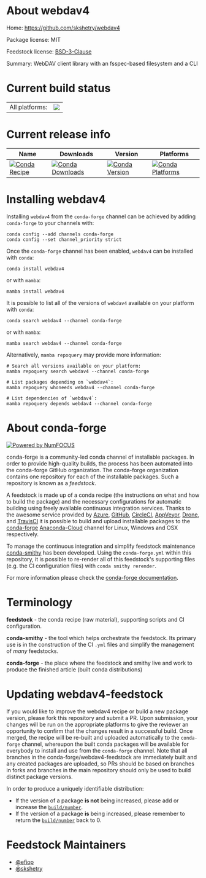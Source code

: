About webdav4
=============

Home: https://github.com/skshetry/webdav4

Package license: MIT

Feedstock license: [BSD-3-Clause](https://github.com/conda-forge/webdav4-feedstock/blob/main/LICENSE.txt)

Summary: WebDAV client library with an fsspec-based filesystem and a CLI

Current build status
====================


<table><tr><td>All platforms:</td>
    <td>
      <a href="https://dev.azure.com/conda-forge/feedstock-builds/_build/latest?definitionId=13328&branchName=main">
        <img src="https://dev.azure.com/conda-forge/feedstock-builds/_apis/build/status/webdav4-feedstock?branchName=main">
      </a>
    </td>
  </tr>
</table>

Current release info
====================

| Name | Downloads | Version | Platforms |
| --- | --- | --- | --- |
| [![Conda Recipe](https://img.shields.io/badge/recipe-webdav4-green.svg)](https://anaconda.org/conda-forge/webdav4) | [![Conda Downloads](https://img.shields.io/conda/dn/conda-forge/webdav4.svg)](https://anaconda.org/conda-forge/webdav4) | [![Conda Version](https://img.shields.io/conda/vn/conda-forge/webdav4.svg)](https://anaconda.org/conda-forge/webdav4) | [![Conda Platforms](https://img.shields.io/conda/pn/conda-forge/webdav4.svg)](https://anaconda.org/conda-forge/webdav4) |

Installing webdav4
==================

Installing `webdav4` from the `conda-forge` channel can be achieved by adding `conda-forge` to your channels with:

```
conda config --add channels conda-forge
conda config --set channel_priority strict
```

Once the `conda-forge` channel has been enabled, `webdav4` can be installed with `conda`:

```
conda install webdav4
```

or with `mamba`:

```
mamba install webdav4
```

It is possible to list all of the versions of `webdav4` available on your platform with `conda`:

```
conda search webdav4 --channel conda-forge
```

or with `mamba`:

```
mamba search webdav4 --channel conda-forge
```

Alternatively, `mamba repoquery` may provide more information:

```
# Search all versions available on your platform:
mamba repoquery search webdav4 --channel conda-forge

# List packages depending on `webdav4`:
mamba repoquery whoneeds webdav4 --channel conda-forge

# List dependencies of `webdav4`:
mamba repoquery depends webdav4 --channel conda-forge
```


About conda-forge
=================

[![Powered by
NumFOCUS](https://img.shields.io/badge/powered%20by-NumFOCUS-orange.svg?style=flat&colorA=E1523D&colorB=007D8A)](https://numfocus.org)

conda-forge is a community-led conda channel of installable packages.
In order to provide high-quality builds, the process has been automated into the
conda-forge GitHub organization. The conda-forge organization contains one repository
for each of the installable packages. Such a repository is known as a *feedstock*.

A feedstock is made up of a conda recipe (the instructions on what and how to build
the package) and the necessary configurations for automatic building using freely
available continuous integration services. Thanks to the awesome service provided by
[Azure](https://azure.microsoft.com/en-us/services/devops/), [GitHub](https://github.com/),
[CircleCI](https://circleci.com/), [AppVeyor](https://www.appveyor.com/),
[Drone](https://cloud.drone.io/welcome), and [TravisCI](https://travis-ci.com/)
it is possible to build and upload installable packages to the
[conda-forge](https://anaconda.org/conda-forge) [Anaconda-Cloud](https://anaconda.org/)
channel for Linux, Windows and OSX respectively.

To manage the continuous integration and simplify feedstock maintenance
[conda-smithy](https://github.com/conda-forge/conda-smithy) has been developed.
Using the ``conda-forge.yml`` within this repository, it is possible to re-render all of
this feedstock's supporting files (e.g. the CI configuration files) with ``conda smithy rerender``.

For more information please check the [conda-forge documentation](https://conda-forge.org/docs/).

Terminology
===========

**feedstock** - the conda recipe (raw material), supporting scripts and CI configuration.

**conda-smithy** - the tool which helps orchestrate the feedstock.
                   Its primary use is in the construction of the CI ``.yml`` files
                   and simplify the management of *many* feedstocks.

**conda-forge** - the place where the feedstock and smithy live and work to
                  produce the finished article (built conda distributions)


Updating webdav4-feedstock
==========================

If you would like to improve the webdav4 recipe or build a new
package version, please fork this repository and submit a PR. Upon submission,
your changes will be run on the appropriate platforms to give the reviewer an
opportunity to confirm that the changes result in a successful build. Once
merged, the recipe will be re-built and uploaded automatically to the
`conda-forge` channel, whereupon the built conda packages will be available for
everybody to install and use from the `conda-forge` channel.
Note that all branches in the conda-forge/webdav4-feedstock are
immediately built and any created packages are uploaded, so PRs should be based
on branches in forks and branches in the main repository should only be used to
build distinct package versions.

In order to produce a uniquely identifiable distribution:
 * If the version of a package **is not** being increased, please add or increase
   the [``build/number``](https://docs.conda.io/projects/conda-build/en/latest/resources/define-metadata.html#build-number-and-string).
 * If the version of a package **is** being increased, please remember to return
   the [``build/number``](https://docs.conda.io/projects/conda-build/en/latest/resources/define-metadata.html#build-number-and-string)
   back to 0.

Feedstock Maintainers
=====================

* [@efiop](https://github.com/efiop/)
* [@skshetry](https://github.com/skshetry/)

